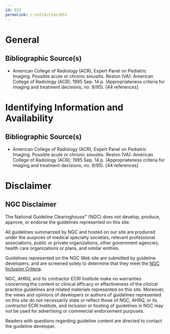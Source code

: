 ```yaml
---
id: 833
permalink: /:collection/833
---
```


# General

## Bibliographic Source(s)

- American College of Radiology (ACR), Expert Panel on Pediatric Imaging. Possible acute or chronic sinusitis. Reston (VA): American College of Radiology (ACR); 1995 Sep. 14 p. (Appropriateness criteria for imaging and treatment decisions; no. 9/95). [44 references]

# Identifying Information and Availability

## Bibliographic Source(s)

- American College of Radiology (ACR), Expert Panel on Pediatric Imaging. Possible acute or chronic sinusitis. Reston (VA): American College of Radiology (ACR); 1995 Sep. 14 p. (Appropriateness criteria for imaging and treatment decisions; no. 9/95). [44 references]

# Disclaimer

## NGC Disclaimer

The National Guideline Clearinghouse™ (NGC) does not develop, produce, approve, or endorse the guidelines represented on this site.

All guidelines summarized by NGC and hosted on our site are produced under the auspices of medical specialty societies, relevant professional associations, public or private organizations, other government agencies, health care organizations or plans, and similar entities.

Guidelines represented on the NGC Web site are submitted by guideline developers, and are screened solely to determine that they meet the [NGC Inclusion Criteria](/help-and-about/summaries/inclusion-criteria).

NGC, AHRQ, and its contractor ECRI Institute make no warranties concerning the content or clinical efficacy or effectiveness of the clinical practice guidelines and related materials represented on this site. Moreover, the views and opinions of developers or authors of guidelines represented on this site do not necessarily state or reflect those of NGC, AHRQ, or its contractor ECRI Institute, and inclusion or hosting of guidelines in NGC may not be used for advertising or commercial endorsement purposes.

Readers with questions regarding guideline content are directed to contact the guideline developer.

